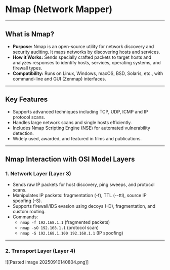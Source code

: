 # Nmap (Network Mapper)

---

## What is Nmap?

*   **Purpose:** Nmap is an open-source utility for network discovery and security auditing. It maps networks by discovering hosts and services.
*   **How it Works:** Sends specially crafted packets to target hosts and analyzes responses to identify hosts, services, operating systems, and firewall types.
*   **Compatibility:** Runs on Linux, Windows, macOS, BSD, Solaris, etc., with command-line and GUI (Zenmap) interfaces.

---

## Key Features

*   Supports advanced techniques including TCP, UDP, ICMP and IP protocol scans.
*   Handles large network scans and single hosts efficiently.
*   Includes Nmap Scripting Engine (NSE) for automated vulnerability detection.
*   Widely used, awarded, and featured in films and publications.

---

## Nmap Interaction with OSI Model Layers

### 1. Network Layer (Layer 3)

*   Sends raw IP packets for host discovery, ping sweeps, and protocol scans.
*   Manipulates IP packets: fragmentation (-f), TTL (--ttl), source IP spoofing (-S).
*   Supports firewall/IDS evasion using decoys (-D), fragmentation, and custom routing.
*   Commands:
    *   `nmap -f 192.168.1.1` (fragmented packets)
    *   `nmap -sO 192.168.1.1` (protocol scan)
    *   `nmap -S 192.168.1.100 192.168.1.1` (IP spoofing)

---

### 2. Transport Layer (Layer 4)


![[Pasted image 20250910140804.png]]